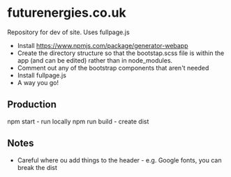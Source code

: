 # futurenergies.co.uk
Repository for dev of site. Uses fullpage.js

- Install https://www.npmjs.com/package/generator-webapp
- Create the directory structure so that the bootstap.scss file is within the app (and can be edited) rather than in node_modules.
- Comment out any of the bootstrap components that aren't needed
- Install fullpage.js
- A way you go!

Production
----------
npm start - run locally
npm run build - create dist

Notes
-----
- Careful where ou add things to the header - e.g. Google fonts, you can break the dist
